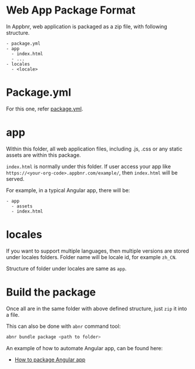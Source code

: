 # Web App Package Format

In Appbnr, web application is packaged as a zip file, with following structure.

```
- package.yml
- app
  - index.html
  - ...
- locales
  - <locale>
```

# Package.yml
For this one, refer [package.yml](bundle-metadata-spec.md).

# app
Within this folder, all web application files, including .js, .css or any static assets are within this package.

`index.html` is normally under this folder. If user access your app like `https://<your-org-code>.appbnr.com/example/`,
then `index.html` will be served.

For example, in a typical Angular app, there will be:
```
- app
  - assets
  - index.html
```

# locales
If you want to support multiple languages, then multiple versions are stored under locales folders. Folder name will be locale id,
for example `zh_CN`. 

Structure of folder under locales are same as `app`.

# Build the package
Once all are in the same folder with above defined structure, just `zip` it into a file.

This can also be done with `abnr` command tool:
```bash
abnr bundle package <path to folder>
```

An example of how to automate Angular app, can be found here:
* [How to package Angular app](/how-to/how-to-package-angular-app.md)